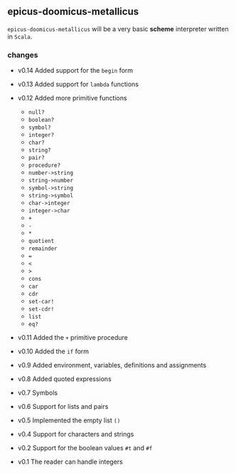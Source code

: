 ## epicus-doomicus-metallicus

`epicus-doomicus-metallicus` will be a very basic **scheme** interpreter written in `Scala`.

### changes

* v0.14 Added support for the `begin` form
* v0.13 Added support for `lambda` functions
* v0.12 Added more primitive functions
    - `null?`
    - `boolean?`
    - `symbol?`
    - `integer?`
    - `char?`
    - `string?`
    - `pair?`
    - `procedure?`
    - `number->string`
    - `string->number`
    - `symbol->string`
    - `string->symbol`
    - `char->integer`
    - `integer->char`
    - `+`
    - `-`
    - `*`
    - `quotient`
    - `remainder`
    - `=`
    - `<`
    - `>`
    - `cons`
    - `car`
    - `cdr`
    - `set-car!`
    - `set-cdr!`
    - `list`
    - `eq?`


* v0.11 Added the `+` primitive procedure
* v0.10 Added the `if` form
* v0.9  Added environment, variables, definitions and assignments
* v0.8  Added quoted expressions
* v0.7  Symbols
* v0.6  Support for lists and pairs
* v0.5  Implemented the empty list `()`
* v0.4  Support for characters and strings
* v0.2  Support for the boolean values `#t` and `#f`
* v0.1  The reader can handle integers